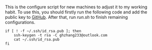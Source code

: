 This is the configure script for new machines to adjust it to my working habit.
To use this, you should firstly run the following code and add the public key to [GitHub](https://github.com/settings/ssh/new). After that, run *run.sh* to finish remaining configurations.

```
if [ ! -f ~/.ssh/id_rsa.pub ]; then
    ssh-keygen -t rsa -C ghzhang233@outlook.com
    cat ~/.ssh/id_rsa.pub
fi
```
